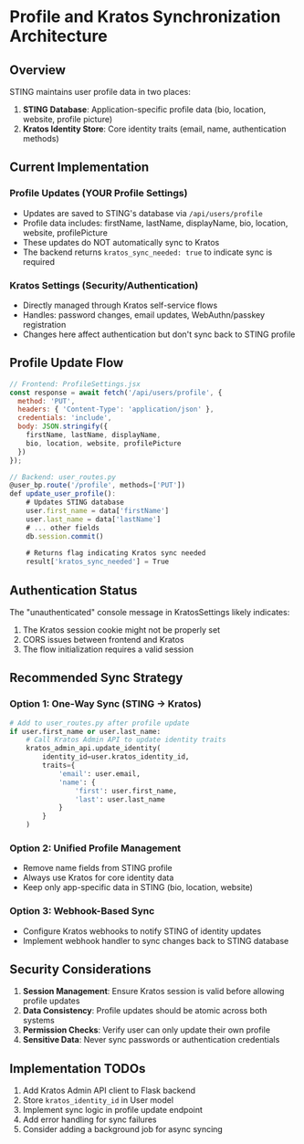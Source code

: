 # Profile and Kratos Synchronization Architecture

## Overview

STING maintains user profile data in two places:
1. **STING Database**: Application-specific profile data (bio, location, website, profile picture)
2. **Kratos Identity Store**: Core identity traits (email, name, authentication methods)

## Current Implementation

### Profile Updates (YOUR Profile Settings)
- Updates are saved to STING's database via `/api/users/profile`
- Profile data includes: firstName, lastName, displayName, bio, location, website, profilePicture
- These updates do NOT automatically sync to Kratos
- The backend returns `kratos_sync_needed: true` to indicate sync is required

### Kratos Settings (Security/Authentication)
- Directly managed through Kratos self-service flows
- Handles: password changes, email updates, WebAuthn/passkey registration
- Changes here affect authentication but don't sync back to STING profile

## Profile Update Flow

```javascript
// Frontend: ProfileSettings.jsx
const response = await fetch('/api/users/profile', {
  method: 'PUT',
  headers: { 'Content-Type': 'application/json' },
  credentials: 'include',
  body: JSON.stringify({
    firstName, lastName, displayName,
    bio, location, website, profilePicture
  })
});

// Backend: user_routes.py
@user_bp.route('/profile', methods=['PUT'])
def update_user_profile():
    # Updates STING database
    user.first_name = data['firstName']
    user.last_name = data['lastName']
    # ... other fields
    db.session.commit()
    
    # Returns flag indicating Kratos sync needed
    result['kratos_sync_needed'] = True
```

## Authentication Status

The "unauthenticated" console message in KratosSettings likely indicates:
1. The Kratos session cookie might not be properly set
2. CORS issues between frontend and Kratos
3. The flow initialization requires a valid session

## Recommended Sync Strategy

### Option 1: One-Way Sync (STING → Kratos)
```python
# Add to user_routes.py after profile update
if user.first_name or user.last_name:
    # Call Kratos Admin API to update identity traits
    kratos_admin_api.update_identity(
        identity_id=user.kratos_identity_id,
        traits={
            'email': user.email,
            'name': {
                'first': user.first_name,
                'last': user.last_name
            }
        }
    )
```

### Option 2: Unified Profile Management
- Remove name fields from STING profile
- Always use Kratos for core identity data
- Keep only app-specific data in STING (bio, location, website)

### Option 3: Webhook-Based Sync
- Configure Kratos webhooks to notify STING of identity updates
- Implement webhook handler to sync changes back to STING database

## Security Considerations

1. **Session Management**: Ensure Kratos session is valid before allowing profile updates
2. **Data Consistency**: Profile updates should be atomic across both systems
3. **Permission Checks**: Verify user can only update their own profile
4. **Sensitive Data**: Never sync passwords or authentication credentials

## Implementation TODOs

1. Add Kratos Admin API client to Flask backend
2. Store `kratos_identity_id` in User model
3. Implement sync logic in profile update endpoint
4. Add error handling for sync failures
5. Consider adding a background job for async syncing